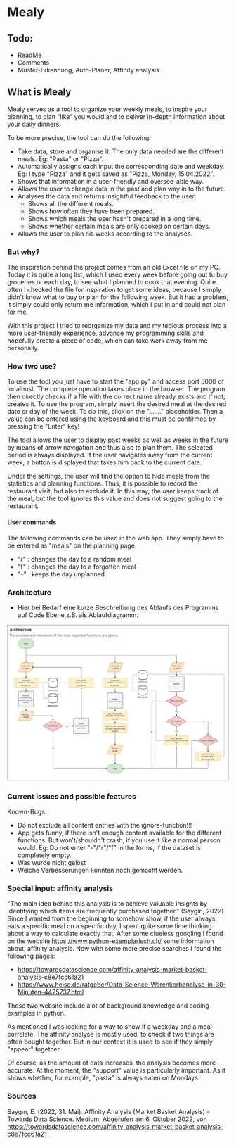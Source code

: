 # Mealy
## Todo:

- ReadMe
- Comments
- Muster-Erkennung, Auto-Planer, Affinity analysis


## What is Mealy
Mealy serves as a tool to organize your weekly meals, to inspire your planning, to plan "like" you would 
and to deliver in-depth information about your daily dinners.

To be more precise, the tool can do the following:
- Take data, store and organise it. The only data needed are the different meals. Eg: "Pasta" or "Pizza".
- Automatically assigns each input the corresponding date and weekday. Eg: I type "Pizza" and it gets saved as "Pizza, Monday, 15.04.2022".
- Shows that information in a user-friendly and oversee-able way.
- Allows the user to change data in the past and plan way in to the future. 
- Analyses the data and returns insightful feedback to the user:
  - Shows all the different meals.
  - Shows how often they have been prepared.
  - Shows which meals the user hasn't prepared in a long time.
  - Shows whether certain meals are only cooked on certain days.
- Allows the user to plan his weeks according to the analyses.

### But why?
The inspiration behind the project comes from an old Excel file on my PC.
Today it is quite a long list, which I used every week before going out tu buy groceries or each day, to see
what I planned to cook that evening. Quite often I checked the file for inspiration to get some ideas, because I simply
didn't know what to buy or plan for the following week. But it had a problem, it simply could only return me information,
which I put in and could not plan for me. 

With this project I tried to reorganize my data and my tedious process into a more user-friendly experience, advance my 
programming skills and hopefully create a piece of code, which can take work away from me personally.

### How two use?
To use the tool you just have to start the "app.py" and access port 5000 of localhost.
The complete operation takes place in the browser.
The program then directly checks if a file with the correct name already exists and if not, creates it.
To use the program, simply insert the desired meal at the desired date or day of the week.
To do this, click on the "......." placeholder. Then a value can be entered using the keyboard and this must be 
confirmed by pressing the "Enter" key!

The tool allows the user to display past weeks as well as weeks in the future by means of arrow navigation and thus 
also to plan them. The selected period is always displayed. If the user navigates away from the current week, a button 
is displayed that takes him back to the current date.

Under the settings, the user will find the option to hide meals from the statistics and planning functions. 
Thus, it is possible to record the restaurant visit, but also to exclude it. In this way, the user keeps track of the 
meal, but the tool ignores this value and does not suggest going to the restaurant.

#### User commands
The following commands  can be used in the web app. They simply have to be entered as "meals" on the planning page.
- "r" :   changes the day to a random meal
- "f" :   changes the day to a forgotten meal
- "-" :   keeps the day unplanned.

### Architecture
- Hier bei Bedarf eine kurze Beschreibung des Ablaufs des Programms auf Code Ebene z.B. als Ablaufdiagramm.

![Alt text](static/images/overview.png "The structure and interaction of the most important functions at a glance.")

### Current issues and possible features
Known-Bugs:
 - Do not exclude all content entries with the ignore-function!!!
 - App gets funny, if there isn't enough content available for the different functions. But won’t/shouldn't crash,
if you use it like a normal person would. Eg: Do not enter "-"/"r"/"f" in the forms, if the dataset is completely empty.
 - Was wurde nicht gelöst
 - Welche Verbesserungen könnten noch gemacht werden.


### Special input: affinity analysis
"The main idea behind this analysis is to achieve valuable insights by identifying which items are
frequently purchased together." (Saygin, 2022)
Since I wanted from the beginning to somehow show, if the user always eats a specific meal on a specific day,
I spent quite some time thinking about a way to calculate exactly that.
After some clueless googling I found on the website https://www.python-exemplarisch.ch/ some information about,
affinity analysis. Now with some more precise searches I found the following pages:

- https://towardsdatascience.com/affinity-analysis-market-basket-analysis-c8e7fcc61a21
- https://www.heise.de/ratgeber/Data-Science-Warenkorbanalyse-in-30-Minuten-4425737.html

Those two website include alot of background knowledge and coding examples in python.

As mentioned I was looking for a way to show if a weekday and a meal correlate. The affinity analyse is mostly used,
to check if two things are often bought together. But in our context it is used to see if they simply "appear" together.


Of course, as the amount of data increases, the analysis becomes more accurate.
At the moment, the "support" value is particularly important. As it shows whether, for example, 
"pasta" is always eaten on Mondays.


### Sources
Saygın, E. (2022, 31. Mai). Affinity Analysis (Market Basket Analysis) - Towards Data Science. Medium. 
Abgerufen am 6. Oktober 2022, von https://towardsdatascience.com/affinity-analysis-market-basket-analysis-c8e7fcc61a21